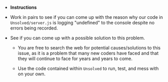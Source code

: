 - **Instructions**

- Work in pairs to see if you can come up with the reason why our code in `Unsolved/server.js` is logging "undefined" to the console despite no errors being recorded.

- See if you can come up with a possible solution to this problem.

  - You are free to search the web for potential causes/solutions to this issue, as it is a problem that many new coders have faced and that they will continue to face for years and years to come.

  - Use the code contained within `Unsolved` to run, test, and mess with on your own.
